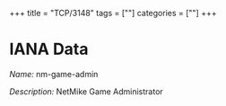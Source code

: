 +++
title = "TCP/3148"
tags = [""]
categories = [""]
+++

# IANA Data

_Name:_ nm-game-admin

_Description:_ NetMike Game Administrator

